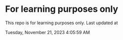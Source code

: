 # For learning purposes only
This repo is for learning purposes only.
Last updated at

Tuesday, November 21, 2023 4:05:59 AM

